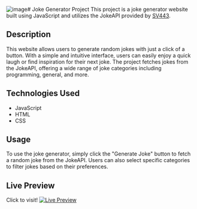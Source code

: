 ![image](https://github.com/jihado-i/JokeGenerator/assets/81075046/69ae449a-74a9-4077-aea2-8f1d89a6d227)# Joke Generator Project
This project is a joke generator website built using JavaScript and utilizes the JokeAPI provided by [SV443](https://sv443.net/jokeapi/v2/). 

## Description
This website allows users to generate random jokes with just a click of a button. With a simple and intuitive interface, users can easily enjoy a quick laugh or find inspiration for their next joke. The project fetches jokes from the JokeAPI, offering a wide range of joke categories including programming, general, and more.

## Technologies Used
- JavaScript
- HTML
- CSS

## Usage
To use the joke generator, simply click the "Generate Joke" button to fetch a random joke from the JokeAPI. Users can also select specific categories to filter jokes based on their preferences.


## Live Preview
Click to visit! [![Live Preview](https://img.shields.io/website?url=https%3A%2F%2Fjihado-i.github.io%2FJokeGenerator%2F)](https://jihado-i.github.io/JS_JokeGenerator/)


